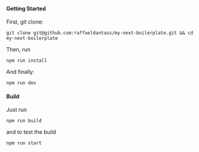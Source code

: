 #### Getting Started

First, git clone:

```
git clone git@github.com:raffaeldantass/my-next-boilerplate.git && cd my-next-boilerplate
```

Then, run

```
npm run install
```

And finally:

```
npm run dev
```

#### Build

Just run

```
npm run build
```

and to test the build

```
npm run start
```
